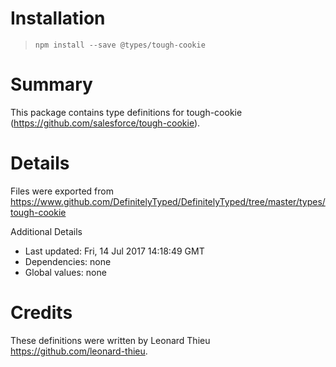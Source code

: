 # Installation
> `npm install --save @types/tough-cookie`

# Summary
This package contains type definitions for tough-cookie (https://github.com/salesforce/tough-cookie).

# Details
Files were exported from https://www.github.com/DefinitelyTyped/DefinitelyTyped/tree/master/types/tough-cookie

Additional Details
 * Last updated: Fri, 14 Jul 2017 14:18:49 GMT
 * Dependencies: none
 * Global values: none

# Credits
These definitions were written by Leonard Thieu <https://github.com/leonard-thieu>.
